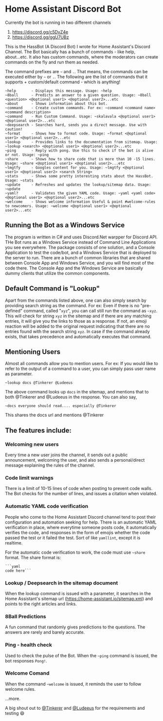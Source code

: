 # Home Assistant Discord Bot

Currently the bot is running in two different channels 
1. https://discord.gg/c5DvZ4e
2. https://discord.gg/ggU7UBz

This is the HassBot (A Discord Bot) I wrote for Home Assistant's Discord Channel. The Bot basically has a bunch of commands - like help, about...etc. It also has custom commands, where the moderators can create commands on the fly and run them as needed. 

The command prefixes are `~` and `.`. That means, the commands can be executed either by `~` or `.`. The following are the list of commands that it supports + custom/default command - which is anything!

```
~help       - Displays this message. Usage: ~help
~8ball      - Predicts an answer to a given question. Usage: ~8ball <question> <@optional user1> <@optional user2>...etc
~about      - Shows information about this bot.
~command    - Create custom commands. For ex: ~command <command name> <command description>
~command    - Run Custom Command. Usage: ~skalavala <@optional user1> <@optional user2>...etc
~deepsearch - Searches hard, sends you a direct message. Use with caution!
~format     - Shows how to format code. Usage: ~format <@optional user1> <@optional user2>...etc
~lookup     - Provides links to the documentation from sitemap. Usage: ~lookup <search> <@optional user1> <@optional user2>...etc
~ping       - Reply with pong. Use this to check if the bot is alive or not. Usage: ~ping
~share      - Shows how to share code that is more than 10 -15 lines. Usage: ~share <@optional user1> <@optional user2>...etc
~lmgtfy     - Googles content for you. Usage: ~lmgtfy <@optional user1> <@optional user2> <search String>
~stats      - Shows some pretty interesting stats about the HassBot. Usage: ~stats
~update     - Refreshes and updates the lookup/sitemap data. Usage: ~update
~yaml?      - Validates the given YAML code. Usage: ~yaml <yaml code> <@optional user1> <@optional user2>...etc
~welcome    - Shows welcome information Useful & point #welcome-rules to newcomers. Usage: ~welcome <@optional user1> <@optional user2>...etc
```

## Running the Bot as a Windows Service
The program is written in C# and uses Discord.Net warpper for Discord API. THe Bot runs as a Windows Service instead of Command Line Applications you see everywhere. The package consists of one solution, and a Console Application to test the code/bot, and a Windows Service that is deployed to the server to run. There are a bunch of common libraries that are shared between Console App and Windows Service, and you will find most of the code there. The Console App and the Windows Service are basically dummy clients that utilize the common components.


## Default Command is "Lookup"

Apart from the commands listed above, one can also simply search by providing search string as the command. For ex: Even if there is no "pre-defined" command, called "`xyz`", you can call still run the command as `~xyz`. This will check for string `xyz` in the sitemap and if there are any matching entries, it will give you the links to those as a response. If not, an emoji reaction will be added to the original request indicating that there are no entries found with the search string `xyz`. In case if the command already exists, that takes precedence and automatically executes that command. 

## Mentioning Users

Almost all commands allow you to mention users. For ex: If you would like to refer to the output of a command to a user, you can simply pass user name as parameter.

```
~lookup docs @Tinkerer @Ludeeus
```

The above command looks up `docs` in the sitemap, and mentions that to both @Tinkerer and @Ludeeus in the response. You can also say,

```
~docs everyone should read.... especially @Tinkerer
```
This shares the docs url and mentions @Tinkerer


## The features include:

### Welcoming new users
Every time a new user joins the channel, it sends out a public announcement, welcoming the user, and also sends a personal/direct message explaining the rules of the channel.

### Code limit warnings
There is a limit of 10-15 lines of code when posting to prevent code walls. The Bot checks for the number of lines, and issues a citation when violated.

### Automatic YAML code verification
People who come to the Home Assistant Discord channel tend to post their configuration and automation seeking for help. There is an automatic YAML verification in place, where everytime someone posts code, it automatically verifies the code, and responses in the form of emojis whether the code passed the test or it failed the test. Sort of like `yamllint`, except it is realtime.

For the automatic code verification to work, the code must use `~share` format. The share format is:

```
```yaml
code here```
```

### Lookup / Deepsearch in the sitemap document
When the lookup command is issued with a parameter, it searches in the Home Assistant's sitemap url (https://home-assistant.io/sitemap.xml) and points to the right articles and links.

### 8Ball Predictions
A fun command that randomly gives predictions to the questions. The answers are rarely and barely accurate.

### Ping - health check
Used to check the pulse of the Bot. When the `~ping` command is issued, the bot responses `Pong!`.

### Welcome Comand
When the command `~welcome` is issued, it reminds the user to follow welcome rules.

...more.

A big shout out to [@Tinkerer](https://github.com/DubhAd/Home-AssistantConfig/) and [@Ludeeus](https://github.com/ludeeus) for the requirements and testing :smile:
